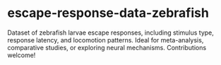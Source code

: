 # escape-response-data-zebrafish
Dataset of zebrafish larvae escape responses, including stimulus type, response latency, and locomotion patterns. Ideal for meta-analysis, comparative studies, or exploring neural mechanisms. Contributions welcome!
